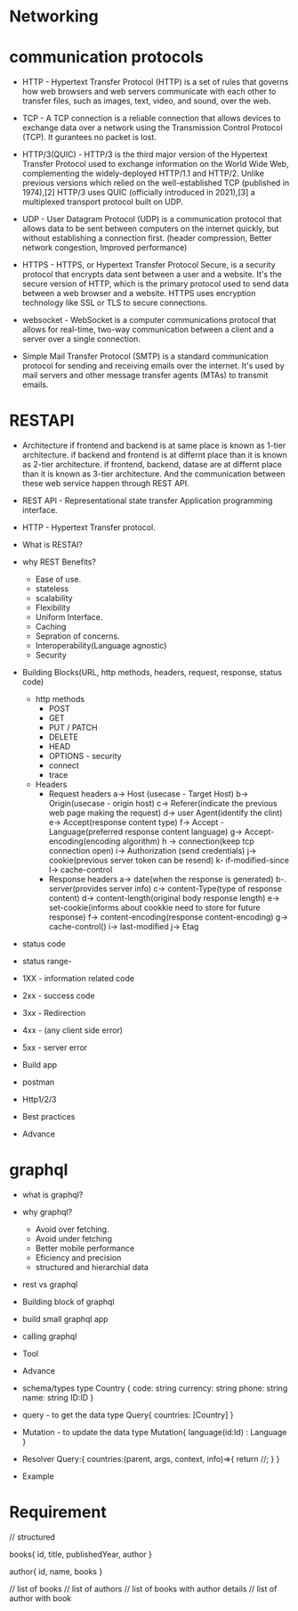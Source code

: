 # Networking 

# communication protocols
- HTTP - Hypertext Transfer Protocol (HTTP) is a set of rules that governs how web browsers and web servers communicate with each other to transfer files, such as images, text, video, and sound, over the web.

- TCP - A TCP connection is a reliable connection that allows devices to exchange data over a network using the Transmission Control Protocol (TCP). It gurantees no packet is lost.

- HTTP/3(QUIC) - HTTP/3 is the third major version of the Hypertext Transfer Protocol used to exchange information on the World Wide Web, complementing the widely-deployed HTTP/1.1 and HTTP/2. Unlike previous versions which relied on the well-established TCP (published in 1974),[2] HTTP/3 uses QUIC (officially introduced in 2021),[3] a multiplexed transport protocol built on UDP.

- UDP - User Datagram Protocol (UDP) is a communication protocol that allows data to be sent between computers on the internet quickly, but without establishing a connection first. (header compression, Better network congestion, Improved performance)

- HTTPS - HTTPS, or Hypertext Transfer Protocol Secure, is a security protocol that encrypts data sent between a user and a website. It's the secure version of HTTP, which is the primary protocol used to send data between a web browser and a website. HTTPS uses encryption technology like SSL or TLS to secure connections. 

- websocket - WebSocket is a computer communications protocol that allows for real-time, two-way communication between a client and a server over a single connection.

- Simple Mail Transfer Protocol (SMTP) is a standard communication protocol for sending and receiving emails over the internet. It's used by mail servers and other message transfer agents (MTAs) to transmit emails. 


# RESTAPI
- Architecture 
if frontend and backend is at same place is known as 1-tier architecture. if backend and frontend is at differnt place than it is known as 2-tier architecture. if frontend, backend, datase are at differnt place than it is known as 3-tier architecture. And the communication between these web service happen through REST API.

- REST API - Representational state transfer Application programming interface.

- HTTP - Hypertext Transfer protocol.


- What is RESTAI?
- why REST Benefits?
  - Ease of use.
  - stateless
  - scalability 
  - Flexibility
  - Uniform Interface.
  - Caching
  - Sepration of concerns.
  - Interoperability(Language agnostic)
  - Security
- Building Blocks(URL, http methods, headers, request, response, status code)
  - http methods
    - POST
    - GET
    - PUT / PATCH
    - DELETE
    - HEAD
    - OPTIONS - security
    - connect
    - trace
  - Headers
    - Request headers
    a-> Host (usecase - Target Host)
    b-> Origin(usecase - origin host)
    c-> Referer(indicate the previous web page making the request)
    d-> user Agent(identify the clint)
    e-> Accept(response content type)
    f-> Accept - Language(preferred response content language)
    g-> Accept-encoding(encoding algorithm)
    h -> connection(keep tcp connection open)
    i-> Authorization (send credentials)
    j-> cookie(previous server token can be resend)
    k- if-modified-since
    l-> cache-control
    - Response headers
    a-> date(when the response is generated)
    b-. server(provides server info)
    c-> content-Type(type of response content)
    d-> content-length(original body response length)
    e-> set-cookie(informs about cookkie need to store for future response)
    f-> content-encoding(response content-encoding)
    g-> cache-control()
    i-> last-modified
    j-> Etag

- status code
 - status range- 
 - 1XX - information related code
 - 2xx - success code
 - 3xx - Redirection
 - 4xx - (any client side error)
 - 5xx - server error

- Build app
- postman
- Http1/2/3
- Best practices
- Advance  

 # graphql

 - what is graphql? 
 - why graphql?
   - Avoid over fetching.
   - Avoid under fetching
   - Better mobile performance
   - Eficiency and precision
   - structured and hierarchial data
 - rest vs graphql
 - Building block of graphql
 - build small graphql app
 - calling graphql
 - Tool
 - Advance 

 - schema/types
  type Country {
    code: string
    currency: string
    phone: string
    name: string
    ID:ID
  }

 - query - to get the data
 type Query{
  countries: [Country]
 }
 - Mutation - to update the data
 type Mutation{
  language(id:Id) : Language
 }

 - Resolver 
 Query:{
  countries:(parent, args, context, info)=>{
   return //;
  }
 }

- Example
# Requirement
// structured

books{
  id, 
  title, 
  publishedYear,
  author
}

author{
  id,
  name,
  books
}

 // list of books
 // list of authors
 // list of books with author details
 // list of author with book
